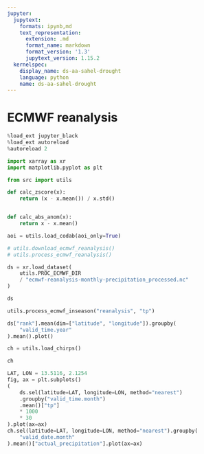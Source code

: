 ```yaml
---
jupyter:
  jupytext:
    formats: ipynb,md
    text_representation:
      extension: .md
      format_name: markdown
      format_version: '1.3'
      jupytext_version: 1.15.2
  kernelspec:
    display_name: ds-aa-sahel-drought
    language: python
    name: ds-aa-sahel-drought
---
```


# ECMWF reanalysis

```python
%load_ext jupyter_black
%load_ext autoreload
%autoreload 2
```

```python
import xarray as xr
import matplotlib.pyplot as plt

from src import utils
```

```python
def calc_zscore(x):
    return (x - x.mean()) / x.std()


def calc_abs_anom(x):
    return x - x.mean()
```

```python
aoi = utils.load_codab(aoi_only=True)
```

```python
# utils.download_ecmwf_reanalysis()
# utils.process_ecmwf_reanalysis()
```

```python
ds = xr.load_dataset(
    utils.PROC_ECMWF_DIR
    / "ecmwf-reanalysis-monthly-precipitation_processed.nc"
)
```

```python
ds
```

```python
utils.process_ecmwf_inseason("reanalysis", "tp")
```

```python
ds["rank"].mean(dim=["latitude", "longitude"]).groupby(
    "valid_time.year"
).mean().plot()
```

```python
ch = utils.load_chirps()
```

```python
ch
```

```python
LAT, LON = 13.5116, 2.1254
fig, ax = plt.subplots()
(
    ds.sel(latitude=LAT, longitude=LON, method="nearest")
    .groupby("valid_time.month")
    .mean()["tp"]
    * 1000
    * 30
).plot(ax=ax)
ch.sel(latitude=LAT, longitude=LON, method="nearest").groupby(
    "valid_date.month"
).mean()["actual_precipitation"].plot(ax=ax)
```
